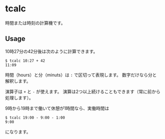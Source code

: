 # tcalc

時間または時刻の計算機です。

## Usage

10時27分の42分後は次のように計算できます。

    $ tcalc 10:27 + 42
    11:09

時間（hours）と分（minuts）は `:` で区切って表現します。
数字だけなら分と解釈します。

演算子は `+` と `-` が使えます。
演算は2つ以上続けることもできます（常に前から処理します）。

9時から19時まで働いて休憩が1時間なら、実働時間は

    $ tcalc 19:00 - 9:00 - 1:00
    9:00

になります。
